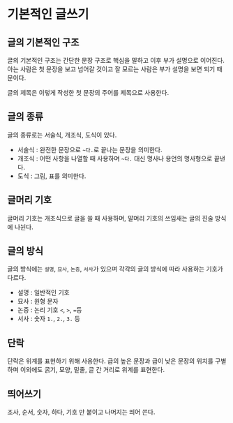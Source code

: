 # 기본적인 글쓰기

## 글의 기본적인 구조

글의 기본적인 구조는 간단한 문장 구조로 핵심을 말하고 이후 부가 설명으로 이어진다. 아는 사람은 첫 문장을 보고 넘어갈 것이고 잘 모르는 사람은 부가 설명을 보면 되기 때문이다.

글의 제목은 이렇게 작성한 첫 문장의 주어를 제목으로 사용한다.

## 글의 종류

글의 종류로는 서술식, 개조식, 도식이 있다.

- 서술식 : 완전한 문장으로 `~다.`로 끝나는 문장을 의미한다.
- 개조식 : 어떤 사항을 나열할 때 사용하며 `~다.` 대신 명사나 용언의 명사형으로 끝낸다.
- 도식 : 그림, 표를 의미한다. 

## 글머리 기호

글머리 기호는 개조식으로 글을 쓸 때 사용하며, 말머리 기호의 쓰임새는 글의 진술 방식에 나뉜다.

## 글의 방식

글의 방식에는 `설명`, `묘사`, `논증`, `서사`가 있으며 각각의 글의 방식에 따라 사용하는 기호가 다르다.

- 설명 : 일반적인 기호
- 묘사 : 원형 문자
- 논증 : 논리 기호 `<`, `>`, `=`등
- 서사 : 숫자 `1.`, `2.`, `3.` 등

## 단락

단락은 위계를 표현하기 위해 사용한다. 급의 높은 문장과 급이 낮은 문장의 위치를 구별하며 이외에도 굵기, 모양, 밑줄, 글 간 거리로 위계를 표현한다.

## 띄어쓰기

조사, 순서, 숫자, 하다, 기호 만 붙이고 나머지는 띄어 쓴다.
